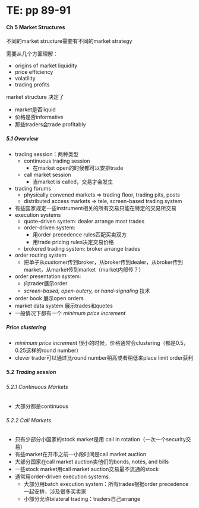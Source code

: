 # TE: pp 89-91

#### Ch 5 Market Structures

不同的market structure需要有不同的market strategy

需要从几个方面理解：

- origins of market liquidity
- price efficiency
- volatility
- trading profits

market structure 决定了

- market是否liquid
- 价格是否informative
- 那些traders会trade profitably

##### 5.1 Overview

- trading session：两种类型
    - continuous trading session
        - 在market open的时候都可以安排trade
    - call market session
        - 当market is called，交易才会发生
- trading forums
    - physically convened markets => trading floor, trading pits, posts
    - distributed access markets => tele, screen-based trading system
- 有些国家规定一些instrument相关的所有交易只能在特定的交易所交易
- execution systems
    - quote-driven system: dealer arrange most trades
    - order-driven system: 
        - 用order precedence rules匹配买卖双方
        - 用trade pricing rules决定交易价格
    - brokered trading system: broker arrange trades
- order routing system
    - 把单子从customer传到broker，从broker传到dealer，从broker传到market，从market传到market（market内部传？）
- order presentation system:
    - 向trader展示order
    - *screen-based, open-outcry,* or *hand-signaling* 技术
- order book 展示open orders
- market data system 展示trades和quotes
- 一般情况下都有一个 *minimum price increment*

##### Price clustering

-  *minimum price increment* 很小的时候，价格通常会clustering（都是0.5，0.25这样的round number）
- clever trader可以通过比round number稍高或者稍低来place limit order获利

##### 5.2 Trading session

###### 5.2.1 Continuous Markets

- 大部分都是continuous

###### 5.2.2 Call Markets

- 只有少部分小国家的stock market是用 call in rotation（一次一个security交易）
- 有些market在开市之前一小段时间是call market auction
- 大部分国家在call market auction卖他们的bonds, notes, and bills
- 一些stock market用call market auction交易最不流通的stock
- 通常用order-driven execution systems.
    - 大部分用batch execution system：所有trades根据order precedence一起安排，涉及很多买卖家
    - 小部分允许bilateral trading：traders自己arrange
